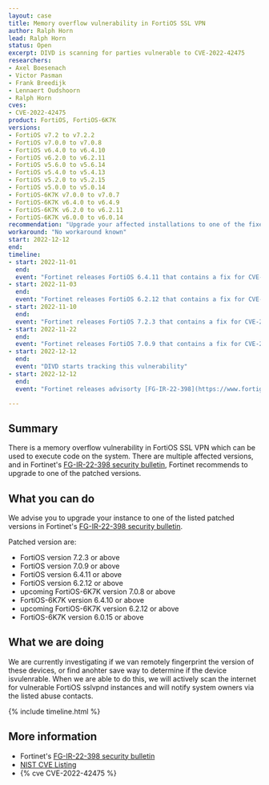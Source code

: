 ```yaml
---
layout: case
title: Memory overflow vulnerability in FortiOS SSL VPN
author: Ralph Horn
lead: Ralph Horn
status: Open
excerpt: DIVD is scanning for parties vulnerable to CVE-2022-42475
researchers:
- Axel Boesenach
- Victor Pasman
- Frank Breedijk
- Lennaert Oudshoorn
- Ralph Horn
cves:
- CVE-2022-42475
product: FortiOS, FortiOS-6K7K
versions: 
- FortiOS v7.2 to v7.2.2
- FortiOS v7.0.0 to v7.0.8
- FortiOS v6.4.0 to v6.4.10
- FortiOS v6.2.0 to v6.2.11 
- FortiOS v5.6.0 to v5.6.14
- FortiOS v5.4.0 to v5.4.13
- FortiOS v5.2.0 to v5.2.15
- FortiOS v5.0.0 to v5.0.14
- FortiOS-6K7K v7.0.0 to v7.0.7
- FortiOS-6K7K v6.4.0 to v6.4.9
- FortiOS-6K7K v6.2.0 to v6.2.11
- FortiOS-6K7K v6.0.0 to v6.0.14
recommendation: "Upgrade your affected installations to one of the fixed versions listed by Fortinet in their Security Advisory."
workaround: "No workaround known"
start: 2022-12-12
end:
timeline:
- start: 2022-11-01
  end:
  event: "Fortinet releases FortiOS 6.4.11 that contains a fix for CVE-2022-42475"
- start: 2022-11-03
  end:
  event: "Fortinet releases FortiOS 6.2.12 that contains a fix for CVE-2022-42475"
- start: 2022-11-10
  end:
  event: "Fortinet releases FortiOS 7.2.3 that contains a fix for CVE-2022-42475"
- start: 2022-11-22
  end:
  event: "Fortinet releases FortiOS 7.0.9 that contains a fix for CVE-2022-42475"
- start: 2022-12-12
  end:
  event: "DIVD starts tracking this vulnerability"
- start: 2022-12-12
  end:
  event: "Fortinet releases advisorty [FG-IR-22-398](https://www.fortiguard.com/psirt/FG-IR-22-398)"

---
```


## Summary

There is a memory overflow vulnerability in FortiOS SSL VPN which can be used to execute code on the system. There are multiple affected versions, and in Fortinet's [FG-IR-22-398 security bulletin](https://www.fortiguard.com/psirt/FG-IR-22-398), Fortinet recommends to upgrade to one of the patched versions.


## What you can do

We advise you to upgrade your instance to one of the listed patched versions in Fortinet's [FG-IR-22-398 security bulletin](https://www.fortiguard.com/psirt/FG-IR-22-398).

Patched version are:
* FortiOS version 7.2.3 or above
* FortiOS version 7.0.9 or above
* FortiOS version 6.4.11 or above
* FortiOS version 6.2.12 or above
* upcoming FortiOS-6K7K version 7.0.8 or above
* FortiOS-6K7K version 6.4.10 or above
* upcoming FortiOS-6K7K version 6.2.12 or above
* FortiOS-6K7K version 6.0.15 or above


## What we are doing

We are currently investigating if we van remotely fingerprint the version of these devices, or find anohter save way to determine if the device isvulenrable. When we are able to do this, we will actively scan the internet for vulnerable FortiOS sslvpnd instances and will notify system owners via the listed abuse contacts.

{% include timeline.html %}

## More information

* Fortinet's [FG-IR-22-398 security bulletin](https://www.fortiguard.com/psirt/FG-IR-22-398)
* [NIST CVE Listing](https://nvd.nist.gov/vuln/detail/CVE-2022-$NUMBER)
* {% cve CVE-2022-42475 %}
